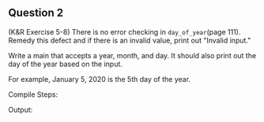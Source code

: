 ## Question 2

(K&R Exercise 5-8) There is no error checking in <code>day_of_year</code>(page 111). Remedy this defect and if there is an invalid value, print out "Invalid input." 

Write a main that accepts a year, month, and day. It should also print out the day of the year based on the input. 

For example, January 5, 2020 is the 5th day of the year.

Compile Steps:

Output:
